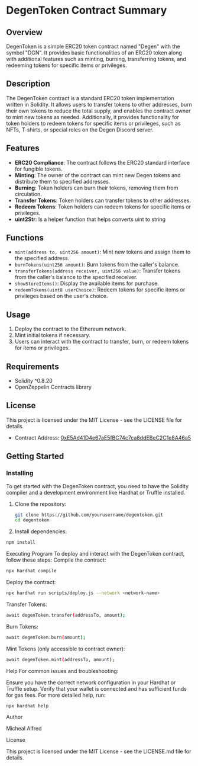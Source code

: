 # DegenToken Contract Summary

## Overview

DegenToken is a simple ERC20 token contract named "Degen" with the symbol "DGN". It provides basic functionalities of an ERC20 token along with additional features such as minting, burning, transferring tokens, and redeeming tokens for specific items or privileges.

## Description

The DegenToken contract is a standard ERC20 token implementation written in Solidity. It allows users to transfer tokens to other addresses, burn their own tokens to reduce the total supply, and enables the contract owner to mint new tokens as needed. Additionally, it provides functionality for token holders to redeem tokens for specific items or privileges, such as NFTs, T-shirts, or special roles on the Degen Discord server.

## Features

- **ERC20 Compliance**: The contract follows the ERC20 standard interface for fungible tokens.
- **Minting**: The owner of the contract can mint new Degen tokens and distribute them to specified addresses.
- **Burning**: Token holders can burn their tokens, removing them from circulation.
- **Transfer Tokens**: Token holders can transfer tokens to other addresses.
- **Redeem Tokens**: Token holders can redeem tokens for specific items or privileges.
- **uint2Str**: Is a helper function that helps converts uint to string

## Functions

- `mint(address to, uint256 amount)`: Mint new tokens and assign them to the specified address.
- `burnTokens(uint256 amount)`: Burn tokens from the caller's balance.
- `transferTokens(address receiver, uint256 value)`: Transfer tokens from the caller's balance to the specified receiver.
- `showStoreItems()`: Display the available items for purchase.
- `redeemTokens(uint8 userChoice)`: Redeem tokens for specific items or privileges based on the user's choice.

## Usage

1. Deploy the contract to the Ethereum network.
2. Mint initial tokens if necessary.
3. Users can interact with the contract to transfer, burn, or redeem tokens for items or privileges.

## Requirements

- Solidity ^0.8.20
- OpenZeppelin Contracts library

## License

This project is licensed under the MIT License - see the LICENSE file for details.

- Contract Address: [0xE5Ad41D4e67aE5fBC74c7ca8ddEBeC2C1e8A46a5](https://testnet.snowtrace.io/address/0xE5Ad41D4e67aE5fBC74c7ca8ddEBeC2C1e8A46a5)

## Getting Started

### Installing

To get started with the DegenToken contract, you need to have the Solidity compiler and a development environment like Hardhat or Truffle installed.

1. Clone the repository:
   ```sh
   git clone https://github.com/yourusername/degentoken.git
   cd degentoken
   ```
2. Install dependencies:

```sh
npm install
```

Executing Program
To deploy and interact with the DegenToken contract, follow these steps:
Compile the contract:

```sh
npx hardhat compile
```

Deploy the contract:

```sh
npx hardhat run scripts/deploy.js --network <network-name>
```

Transfer Tokens:

```sh
await degenToken.transfer(addressTo, amount);
```

Burn Tokens:

```sh
await degenToken.burn(amount);
```

Mint Tokens (only accessible to contract owner):

```sh
await degenToken.mint(addressTo, amount);
```

Help
For common issues and troubleshooting:

Ensure you have the correct network configuration in your Hardhat or Truffle setup.
Verify that your wallet is connected and has sufficient funds for gas fees.
For more detailed help, run:

```sh
npx hardhat help
```

Author


Micheal Alfred


License


This project is licensed under the MIT License - see the LICENSE.md file for details.
